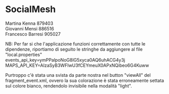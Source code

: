 # SocialMesh
Martina Kenna 879403 <br/>
Giovanni Mensi 886516 <br/>
Francesco Barresi 905027 <br/>

NB: Per far si che l'applicazione funzioni correttamente con tutte le dipendenze, riportiamo di seguito le stringhe da aggiungere al file "local.properties" <br/>
events_api_key=ymPPalpoNoG8lG5xyca0AQ6uhACG4y3j <br/>
MAPS_API_KEY=AIzaSyB3WFIwU3fCEYmeuX0APxNQibeo6G4Kuww <br/>

Purtroppo c'è stata una svista da parte nostra nel button "viewAll" del fragment_event.xml, ovvero la sua colorazione è stata erroneamente settata sul colore bianco, rendendolo invisibile nella modalità "light".
